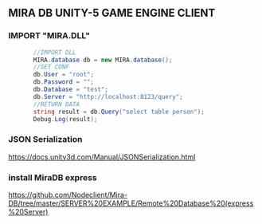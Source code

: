 ## MIRA DB UNITY-5 GAME ENGINE CLIENT


### IMPORT "MIRA.DLL"
```c#
       //IMPORT DLL
       MIRA.database db = new MIRA.database();
       //SET CONF
       db.User = "root";
       db.Password = "";
       db.Database = "test";
       db.Server = "http://localhost:8123/query";
       //RETURN DATA
       string result = db.Query("select table person");
       Debug.Log(result);
```

### JSON Serialization
https://docs.unity3d.com/Manual/JSONSerialization.html

### install MiraDB express
https://github.com/Nodeclient/Mira-DB/tree/master/SERVER%20EXAMPLE/Remote%20Database%20(express%20Server)
